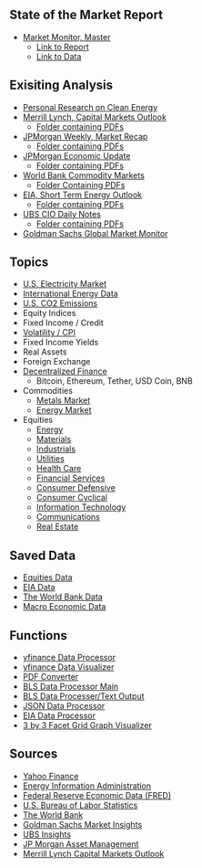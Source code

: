 ## State of the Market Report
- [Market Monitor, Master](https://github.com/aangelsalazarr/SoM-Report/blob/main/el_mercado/market_monitor_master.py)
    - [Link to Report](https://github.com/aangelsalazarr/SoM-Report/tree/main/el_mercado/data_visuals)
    - [Link to Data](https://github.com/aangelsalazarr/SoM-Report/tree/main/el_mercado/data_files)

## Exisiting Analysis
- [Personal Research on Clean Energy](https://github.com/aangelsalazarr/SoM-Report/tree/main/black_box/motivations_and_readings)
- [Merrill Lynch, Capital Markets Outlook](https://github.com/aangelsalazarr/SoM-Report/blob/main/outlooks_and_insights/merrillCMO.py)
    - [Folder containing PDFs](https://github.com/aangelsalazarr/SoM-Report/tree/main/outlooks_and_insights/merrill_pdfs)
- [JPMorgan Weekly, Market Recap](https://github.com/aangelsalazarr/SoM-Report/blob/main/outlooks_and_insights/jpmWeeklyMarketRecap.py)
    - [Folder containing PDFs]()
- [JPMorgan Economic Update](https://github.com/aangelsalazarr/SoM-Report/blob/main/outlooks_and_insights/jpmEconomicUpdate.py)
    - [Folder containing PDFs]()
- [World Bank Commodity Markets](https://github.com/aangelsalazarr/SoM-Report/blob/main/outlooks_and_insights/wbCMO.py)
    - [Folder Containing PDFs](https://github.com/aangelsalazarr/SoM-Report/tree/main/outlooks_and_insights/wbCMO)
- [EIA, Short Term Energy Outlook](https://github.com/aangelsalazarr/SoM-Report/blob/main/outlooks_and_insights/eia_seo.py)
    - [Folder containing PDFs](https://github.com/aangelsalazarr/SoM-Report/tree/main/outlooks_and_insights/eia_seo_pdfs)
- [UBS CIO Daily Notes](https://github.com/aangelsalazarr/SoM-Report/blob/main/outlooks_and_insights/ubsCIODailyUpdates.py)
    - [Folder containing PDFs](https://github.com/aangelsalazarr/SoM-Report/tree/main/outlooks_and_insights/ubsDailyUpdate)
- [Goldman Sachs Global Market Monitor](https://github.com/aangelsalazarr/SoM-Report/blob/main/outlooks_and_insights/gsMarketMonitor.py)

## Topics
- [U.S. Electricity Market](https://github.com/aangelsalazarr/SoM-Report/blob/main/electricity_markets/electricityMarkets.py)
- [International Energy Data](https://github.com/aangelsalazarr/SoM-Report/blob/main/energy_information_administration/international_energy_eia_data.py)
- [U.S. CO2 Emissions](https://github.com/aangelsalazarr/SoM-Report/blob/main/energy_information_administration/emissions_data.py)
- Equity Indices
- Fixed Income / Credit
- [Volatility / CPI](https://github.com/aangelsalazarr/SoM-Report/blob/main/macroeconomics/volatility_and_cpi.py)
- Fixed Income Yields
- Real Assets
- Foreign Exchange
- [Decentralized Finance](https://github.com/aangelsalazarr/SoM-Report/blob/main/financial_markets/decentralized_finance.py)
    - Bitcoin, Ethereum, Tether, USD Coin, BNB
- Commodities
    - [Metals Market]()
    - [Energy Market]()
- Equities
    - [Energy](https://github.com/aangelsalazarr/SoM-Report/blob/main/financial_markets/equities_energy.py)
    - [Materials](https://github.com/aangelsalazarr/SoM-Report/blob/main/financial_markets/equities_materials.py)
    - [Industrials](https://github.com/aangelsalazarr/SoM-Report/blob/main/financial_markets/equities_indsutrials.py)
    - [Utilities](https://github.com/aangelsalazarr/SoM-Report/blob/main/financial_markets/equities_utilities.py)
    - [Health Care](https://github.com/aangelsalazarr/SoM-Report/blob/main/financial_markets/equities_healthcare.py)
    - [Financial Services](https://github.com/aangelsalazarr/SoM-Report/blob/main/financial_markets/equities_financial.py)
    - [Consumer Defensive](https://github.com/aangelsalazarr/SoM-Report/blob/main/financial_markets/equities_consumer_defensive.py)
    - [Consumer Cyclical](https://github.com/aangelsalazarr/SoM-Report/blob/main/financial_markets/equities_consumer_cyclical.py)
    - [Information Technology](https://github.com/aangelsalazarr/SoM-Report/blob/main/financial_markets/equities_technology.py)
    - [Communications](https://github.com/aangelsalazarr/SoM-Report/blob/main/financial_markets/equities_communications.py)
    - [Real Estate](https://github.com/aangelsalazarr/SoM-Report/blob/main/financial_markets/equities_real_estate.py)

## Saved Data
- [Equities Data](https://github.com/aangelsalazarr/SoM-Report/tree/main/financial_markets/data_files)
- [EIA Data](https://github.com/aangelsalazarr/SoM-Report/tree/main/energy_information_administration/data_files)
- [The World Bank Data]()
- [Macro Economic Data](https://github.com/aangelsalazarr/SoM-Report/tree/main/macroeconomics/data_files)

## Functions
- [yfinance Data Processor](https://github.com/aangelsalazarr/SoM-Report/blob/main/black_box/yfinance_data_processor.py)
- [yfinance Data Visualizer](https://github.com/aangelsalazarr/SoM-Report/blob/main/black_box/yfinance_visual_processor.py)
- [PDF Converter](https://github.com/aangelsalazarr/SoM-Report/blob/main/black_box/pdfConverter.py)
- [BLS Data Processor Main](https://github.com/aangelsalazarr/SoM-Report/blob/main/black_box/bls_data_processor.py)
- [BLS Data Processer/Text Output](https://github.com/aangelsalazarr/SoM-Report/blob/main/black_box/bls_data_processor_2.py)
- [JSON Data Processor](https://github.com/aangelsalazarr/SoM-Report/blob/main/black_box/json_data_parser.py)
- [EIA Data Processor](https://github.com/aangelsalazarr/SoM-Report/blob/main/black_box/eia_data_processor.py)
- [3 by 3 Facet Grid Graph Visualizer](https://github.com/aangelsalazarr/SoM-Report/blob/main/black_box/three_by_three_grapher.py)

## Sources
- [Yahoo Finance](https://finance.yahoo.com/)
- [Energy Information Administration](https://www.eia.gov/)
- [Federal Reserve Economic Data (FRED)](https://fred.stlouisfed.org/)
- [U.S. Bureau of Labor Statistics](https://www.bls.gov/)
- [The World Bank](https://data.worldbank.org/)
- [Goldman Sachs Market Insights](https://www.gsam.com/content/gsam/us/en/advisors/market-insights.html)
- [UBS Insights](https://www.ubs.com/global/en/wealth-management/insights/chief-investment-office/house-view/daily.html)
- [JP Morgan Asset Management](https://am.jpmorgan.com/us/en/asset-management/adv/insights/market-insights/market-updates/weekly-market-recap/)
- [Merrill Lynch Capital Markets Outlook](https://www.ml.com/capital-market-outlook.html)

